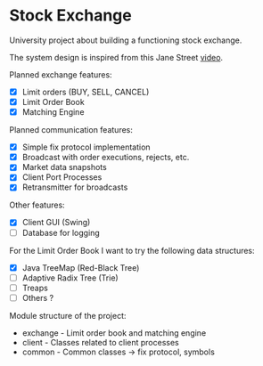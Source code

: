 # Stock Exchange

University project about building a functioning stock exchange.

The system design is inspired from this Jane Street [video](https://www.youtube.com/watch?v=b1e4t2k2KJY&t=22s).

Planned exchange features:

* [x] Limit orders (BUY, SELL, CANCEL)
* [x] Limit Order Book
* [x] Matching Engine

Planned communication features:

* [x] Simple fix protocol implementation
* [x] Broadcast with order executions, rejects, etc.
* [x] Market data snapshots
* [x] Client Port Processes
* [x] Retransmitter for broadcasts

Other features:

* [x] Client GUI (Swing)
* [ ] Database for logging

For the Limit Order Book I want to try the following data structures:

* [x] Java TreeMap (Red-Black Tree)
* [ ] Adaptive Radix Tree (Trie)
* [ ] Treaps
* [ ] Others ?

Module structure of the project:

* exchange - Limit order book and matching engine
* client - Classes related to client processes
* common - Common classes -> fix protocol, symbols
